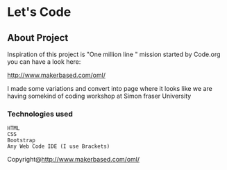 # Let's Code



## About Project

Inspiration of this project is  "One million line " mission started by Code.org you can have a look here:

http://www.makerbased.com/oml/

I made some variations and convert into page where it looks like we are having somekind of coding workshop at Simon fraser University

### Technologies used
```
HTML
CSS
Bootstrap
Any Web Code IDE (I use Brackets)
```

Copyright@http://www.makerbased.com/oml/
